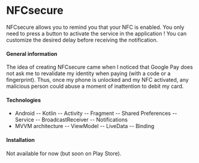 # NFCsecure
NFCsecure allows you to remind you that your NFC is enabled. You only need to press a button to activate the service in the application ! You can customize the desired delay before receiving the notification.

#### General information
The idea of creating NFCsecure came when I noticed that Google Pay does not ask me to revalidate my identity when paying (with a code or a fingerprint). Thus, once my phone is unlocked and my NFC activated, any malicious person could abuse a moment of inattention to debit my card.

#### Technologies
- Android
  -- Kotlin
  -- Activity
  -- Fragment
  -- Shared Preferences
  -- Service
  -- BroadcastReceiver
  -- Notifications
- MVVM architecture
  -- ViewModel
  -- LiveData
  -- Binding

#### Installation
Not available for now (but soon on Play Store).